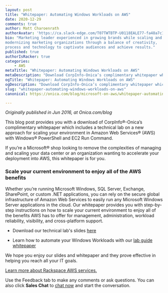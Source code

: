 ```yaml
---
layout: post
title: "Whitepaper: Automating Windows Workloads on AWS"
date: 2020-12-29
comments: true
author: Matt Charoenrath
authorAvatar: 'https://ca.slack-edge.com/T07TWTBTP-U0118EALE77-fa48a7c11b02-72'
bio: "Marketing leader experienced in growing brands while scaling and 
modernizing marketing organizations through a balance of creativity, 
process and technology to captivate audiences and achieve results."
published: true
authorIsRacker: true
categories:
    - AWS
metaTitle: "Whitepaper: Automating Windows Workloads on AWS"
metaDescription: "Download CorpInfo-Onica’s complimentary whitepaper which includes a technical lab on a new approach for scaling your environment in AWS with Windows PowerShell and EC2 Run Command."
ogTitle: "Whitepaper: Automating Windows Workloads on AWS"
ogDescription: "Download CorpInfo-Onica’s complimentary whitepaper which includes a technical lab on a new approach for scaling your environment in AWS with Windows PowerShell and EC2 Run Command."
slug: "whitepaper-automating-windows-workloads-on-aws"
canonical: https://onica.com/blog/microsoft-on-aws/whitepaper-automating-windows-workloads-aws/

---
```


*Originally published in Jun 2016, at Onica.com/blog*

This blog post provides you with a download of CorpInfo&reg;-Onica’s
complimentary whitepaper which includes a technical lab on a new
approach for scaling your environment in Amazon Web Services&reg; (AWS)
with Windows&reg; PowerShell and EC2 Run Command. 

<!--more-->

If you’re a Microsoft&reg; shop looking to remove the complexities of
managing and scaling your data center or an organization wanting to
accelerate your deployment into AWS, this whitepaper is for you. 

### Scale your current environment to enjoy all of the AWS benefits

Whether you’re running Microsoft Windows, SQL Server, Exchange,
SharePoint, or custom .NET applications, you can rely on the secure global
infrastructure of Amazon Web Services to easily run any Microsoft Windows
Server applications in the cloud. Our whitepaper provides you with step-by-step
instructions on how to scale your current environment to enjoy all of the
benefits AWS has to offer for management, administration, workload
reliability, visibility, and cross-platform support.

- Download our technical lab's slides [here](https://onica.com/blog/microsoft-on-aws/whitepaper-automating-windows-workloads-aws/)

- Learn how to automate your Windows Workloads with our [lab guide whitepaper](https://insights.corpinfo.com/windows-on-aws-whitepaper)

We hope you enjoy our slides and whitepaper and they prove effective in helping you reach all your IT goals.

<a class="cta red" id="cta" href="https://www.rackspace.com/cloud/aws">Learn more about Rackspace AWS services.</a>

Use the Feedback tab to make any comments or ask questions. You can also click
**Sales Chat** to [chat now](https://www.rackspace.com/) and start the conversation.
